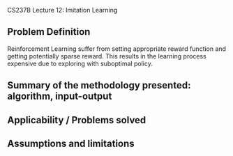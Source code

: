 CS237B Lecture 12: Imitation Learning

## Problem Definition
Reinforcement Learning suffer from setting appropriate reward function and getting potentially sparse reward. This results in the learning process expensive due to exploring with suboptimal policy. 

## Summary of the methodology presented: algorithm, input-output


## Applicability / Problems solved


## Assumptions and limitations

